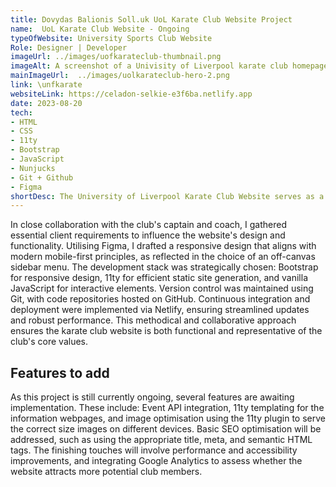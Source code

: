 ```yaml
---
title: Dovydas Balionis Soll.uk UoL Karate Club Website Project
name:  UoL Karate Club Website - Ongoing
typeOfWebsite: University Sports Club Website
Role: Designer | Developer
imageUrl: ../images/uofkarateclub-thumbnail.png
imageAlt: A screenshot of a Univisity of Liverpool karate club homepage
mainImageUrl:  ../images/uolkarateclub-hero-2.png
link: \unfkarate
websiteLink: https://celadon-selkie-e3f6ba.netlify.app
date: 2023-08-20
tech:
- HTML
- CSS
- 11ty
- Bootstrap
- JavaScript
- Nunjucks
- Git + Github
- Figma
shortDesc: The University of Liverpool Karate Club Website serves as a central hub for both new and existing members, providing essential session and event information while also enhance the club's visibility to potential new members and sponsors. 
---
```


In close collaboration with the club's captain and coach, I gathered essential client requirements to influence the website's design and functionality. Utilising Figma, I drafted a responsive design that aligns with modern mobile-first principles, as reflected in the choice of an off-canvas sidebar menu. The development stack was strategically chosen: Bootstrap for responsive design, 11ty for efficient static site generation, and vanilla JavaScript for interactive elements. Version control was maintained using Git, with code repositories hosted on GitHub. Continuous integration and deployment were implemented via Netlify, ensuring streamlined updates and robust performance. This methodical and collaborative approach ensures the karate club website is both functional and representative of the club's core values.

## Features to add

As this project is still currently ongoing, several features are awaiting implementation. These include: Event API integration, 11ty templating for the information webpages, and image optimisation using the 11ty plugin to serve the correct size images on different devices. Basic SEO optimisation will be addressed, such as using the appropriate title, meta, and semantic HTML tags. The finishing touches will involve performance and accessibility improvements, and integrating Google Analytics to assess whether the website attracts more potential club members.